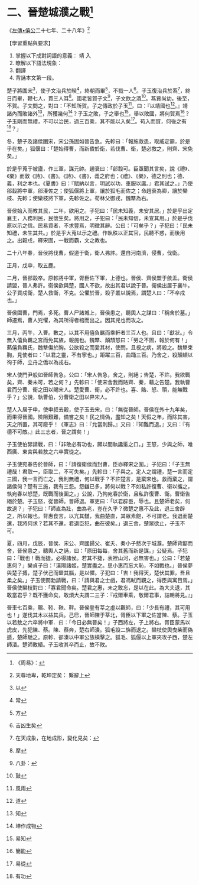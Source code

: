 # 二、晉楚城濮之戰[^1]

《[左傳•僖公](https://zh.wikisource.org/wiki/%E6%98%A5%E7%A7%8B%E5%B7%A6%E6%B0%8F%E5%82%B3/%E5%83%96%E5%85%AC)二十七年、二十八年》[^2]

【學習重點與要求】
1. 掌握以下成對詞語的意義：
   靖  入
2. 瞭解以下語法現象：
3. 翻譯
4. 背誦本文第一段。

楚子將圍宋[^3]，使子文治兵於睽[^4]，終朝而畢[^5]，不戮一人[^6]。子玉復治兵於蒍[^7]，終日而畢，鞭七人，貫三人耳[^8]。國老皆賀子文[^9]，子文飲之酒[^10]。蒍賈尚幼，後至，不賀。子文問之，對曰：「不知所賀。子之傳政於子玉[^11]，曰：『以靖國也[^12]。』靖諸內而敗諸外[^13]，所獲幾何[^14]？子玉之敗，子之舉也[^15]，舉以敗國，將何賀焉[^16]？子玉剛而無禮，不可以治民，過三百乘，其不能以入矣[^17]。苟入而賀，何後之有[^18]？」

[^1]: 《周易》：
[^2]: 天尊地卑，乾坤定矣：  繫辭上 
[^3]: 以
[^4]: 常
[^5]: 方 
[^6]: 吉凶生矣 
[^7]: 在天成象，在地成形，變化見矣：
[^8]: 摩 
[^9]: 八卦： 
[^10]: 鼓 
[^11]: 風雨 
[^12]: 道 
[^13]: 知 
[^14]: 坤作成物 
[^15]: 易知
[^16]: 簡能 
[^17]: 易從
[^18]: 有功
[^19]: 可大
[^20]: 之業 
[^21]: 其中矣

冬，楚子及諸侯圍宋，宋公孫固如晉告急。先軫曰：「報施救患，取威定霸，於是乎在矣。」狐偃曰：「楚始得曹，而新昏於衛，若伐曹、衛，楚必救之，則齊、宋免矣。」

[^1]: 《周易》：
[^2]: 天尊地卑，乾坤定矣：  繫辭上 
[^3]: 以
[^4]: 常
[^5]: 方 
[^6]: 吉凶生矣 
[^7]: 在天成象，在地成形，變化見矣：

於是乎蒐于被廬，作三軍，謀元帥。趙衰曰：「郤縠可。臣亟聞其言矣，說《禮》、《樂》而敦《詩》、《書》。《詩》、《書》，義之府也；《禮》、《樂》，德之則也；德、義，利之本也。《夏書》曰：『賦納以言，明試以功，車服以庸。』君其試之。」乃使郤縠將中軍，郤溱佐之；使狐偃將上軍，讓於狐毛而佐之；命趙衰為卿，讓於欒枝、先軫；使欒枝將下軍，先軫佐之。荀林父御戎，魏犨為右。

[^1]: 《周易》：
[^2]: 天尊地卑，乾坤定矣：  繫辭上 
[^3]: 以
[^4]: 常
[^5]: 方 
[^6]: 吉凶生矣 
[^7]: 在天成象，在地成形，變化見矣：
[^8]: 摩 
[^9]: 八卦： 
[^10]: 鼓 
[^11]: 風雨 
[^12]: 道 
[^13]: 知 
[^14]: 坤作成物 
[^15]: 易知

晉侯始入而教其民，二年，欲用之。子犯曰：「民未知義，未安其居。」於是乎出定襄王，入務利民，民懷生矣。將用之，子犯曰：「民未知信，未宣其用。」於是乎伐原以示之信。民易資者，不求豐焉，明徵其辭。公曰：「可矣乎？」子犯曰：「民未知禮，未生其共。」於是乎大蒐以示之禮。作執秩以正其官，民聽不惑，而後用之。出穀戍，釋宋圍，一戰而霸，文之教也。

[^1]: 《周易》：
[^2]: 天尊地卑，乾坤定矣：  繫辭上 
[^3]: 以
[^4]: 常
[^5]: 方 
[^6]: 吉凶生矣 
[^7]: 在天成象，在地成形，變化見矣：
[^8]: 摩 
[^9]: 八卦： 
[^10]: 鼓 
[^11]: 風雨 
[^12]: 道 



二十八年春，晉侯將伐曹，假道于衛，衛人弗許。還自河南濟，侵曹，伐衛。

正月，戊申，取五鹿。

二月，晉郤縠卒。原軫將中軍，胥臣佐下軍，上德也。晉侯、齊侯盟于斂盂。衛侯請盟，晉人弗許。衛侯欲與楚，國人不欲，故出其君以說于晉。衛侯出居于襄牛。公子買戍衛，楚人救衛，不克。公懼於晉，殺子叢以說焉，謂楚人曰：「不卒戍也。」

[^1]: 《周易》：
[^2]: 天尊地卑，乾坤定矣：  繫辭上 
[^3]: 以
[^4]: 常
[^5]: 方 
[^6]: 吉凶生矣 
[^7]: 在天成象，在地成形，變化見矣：
[^8]: 摩 
[^9]: 八卦： 
[^10]: 鼓 
[^11]: 風雨 
[^12]: 道 
[^13]: 知 
[^14]: 坤作成物 
[^15]: 易知

晉侯圍曹，門焉，多死。曹人尸諸城上，晉侯患之，聽輿人之謀曰：「稱舍於墓。」師遷焉，曹人兇懼，為其所得者棺而出之。因其兇也而攻之。

三月，丙午，入曹。數之，以其不用僖負羈而乘軒者三百人也。且曰：「獻狀。」令無入僖負羈之宮而免其族，報施也。魏犨、顛頡怒曰：「勞之不圖，報於何有！」爇僖負羈氏，魏犨傷於胸。公欲殺之而愛其材，使問，且視之病，將殺之。魏犨束胸，見使者曰：「以君之靈，不有寧也。」距躍三百，曲踊三百。乃舍之，殺顛頡以徇于師，立舟之僑以為戎右。

[^1]: 《周易》：
[^2]: 天尊地卑，乾坤定矣：  繫辭上 
[^3]: 以
[^4]: 常
[^5]: 方 
[^6]: 吉凶生矣 
[^7]: 在天成象，在地成形，變化見矣：
[^8]: 摩 
[^9]: 八卦： 
[^10]: 鼓 
[^11]: 風雨 
[^12]: 道 
[^13]: 知 
[^14]: 坤作成物 
[^15]: 易知
[^16]: 簡能 
[^17]: 易從
[^18]: 有功
[^19]: 可大
[^20]: 之業 
[^21]: 其中矣
[^20]: 之業 
[^21]: 其中矣

宋人使門尹般如晉師告急。公曰：「宋人告急，舍之，則絕；告楚，不許。我欲戰矣，齊、秦未可，若之何？」先軫曰：「使宋舍我而賂齊、秦，藉之告楚。我執曹君而分曹、衛之田以賜宋人。楚愛曹、衛，必不許也。喜、賂、怒、頑，能無戰乎？」公說，執曹伯，分曹衛之田以畀宋人。

楚人入居于申，使申叔去穀，使子玉去宋，曰：「無從晉師。晉侯在外十九年矣，而果得晉國。險阻艱難，備嘗之矣！民之情偽，盡知之矣！天假之年，而除其害，天之所置，其可廢乎！《軍志》曰：『允當則歸。』又曰：『知難而退。』又曰：『有德不可敵。』此三志者，晉之謂矣！」

子玉使伯棼請戰，曰：「非敢必有功也，願以間執讒慝之口。」王怒，少與之師，唯西廣、東宮與若敖之六卒實從之。

子玉使宛春告於晉師，曰：「請復衛侯而封曹，臣亦釋宋之圍。」子犯曰：「子玉無禮哉！君取一，臣取二，不可失矣。」先軫曰：「子與之。定人之謂禮，楚一言而定三國，我一言而亡之，我則無禮，何以戰乎？不許楚言，是棄宋也。救而棄之，謂諸侯何？楚有三施，我有三怨。怨讎已多，將何以戰？不如私許復曹、衛以攜之，執宛春以怒楚，既戰而後圖之。」公說，乃拘宛春於衛，且私許復曹、衛。曹衛告絕於楚。子玉怒，從晉師。晉師退。軍吏曰：「以君辟臣，辱也。且楚師老矣，何故退？」子犯曰：「師直為壯，曲為老，豈在久乎？微楚之惠不及此，退三舍辟之，所以報也。背惠食言，以亢其讎，我曲楚直，其眾素飽，不可謂老。我退而楚還，我將何求？若其不還，君退臣犯，曲在彼矣。」退三舍，楚眾欲止，子玉不可。



夏，四月，戊辰，晉侯、宋公、齊國歸父、崔夭、秦小子憖次于城濮。楚師背酅而舍，晉侯患之，聽輿人之誦，曰：「原田每每，舍其舊而新是謀。」公疑焉。子犯曰：「戰也！戰而捷，必得諸侯。若其不捷，表裡山河，必無害也。」公曰：「若楚惠何？」欒貞子曰：「漢陽諸姬，楚實盡之。思小惠而忘大恥，不如戰也。」晉侯夢與楚子搏，楚子伏己而盬其腦，是以懼。子犯曰：「吉！我得天，楚伏其罪，吾且柔之矣。」子玉使鬬勃請戰，曰：「請與君之士戲，君馮軾而觀之，得臣與寓目焉。」晉侯使欒枝對曰：「寡君聞命矣。楚君之惠，未之敢忘，是以在此。為大夫退，其敢當君乎？既不獲命矣，敢煩大夫謂二三子：『戒爾車乘，敬爾君事，詰朝將見。』」

晉車七百乘，韅、靷、鞅、靽。晉侯登有莘之虛以觀師，曰：「少長有禮，其可用也！」遂伐其木以益其兵。己巳，晉師陳于莘北，胥臣以下軍之佐當陳、蔡。子玉以若敖之六卒將中軍．曰：「今日必無晉矣！」子西將左，子上將右。胥臣蒙馬以虎皮，先犯陳、蔡。陳、蔡奔，楚右師潰。狐毛設二旆而退之。欒枝使輿曳柴而偽遁，楚師馳之。原軫、郤溱以中軍公族橫擊之。狐毛、狐偃以上軍夾攻子西，楚左師潰。楚師敗績。子玉收其卒而止，故不敗。



